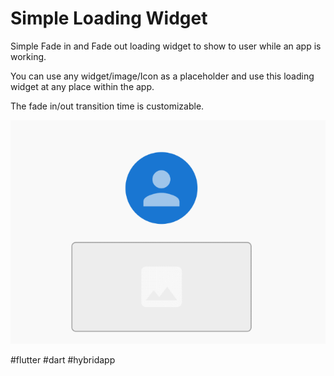 # Simple Loading Widget

Simple Fade in and Fade out loading widget to show to user while an app is working.

You can use any widget/image/Icon as a placeholder and use this loading widget at any place within the app.

The fade in/out transition time is customizable.

![](simple_loading.gif)


#flutter #dart #hybridapp
